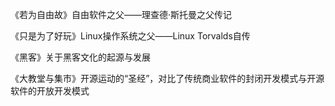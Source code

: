 
《若为自由故》自由软件之父——理查德·斯托曼之父传记

《只是为了好玩》Linux操作系统之父——Linux Torvalds自传

《黑客》关于黑客文化的起源与发展

《大教堂与集市》开源运动的“圣经”，对比了传统商业软件的封闭开发模式与开源软件的开放开发模式
